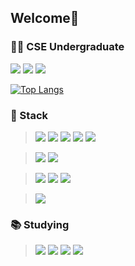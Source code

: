 ## Welcome👋

### 👨‍🎓 CSE Undergraduate

<a href="https://bit.ly/3MoWPzR"><img src="https://img.shields.io/badge/Notion-000000?style=flat-square&logo=notion&logoColor=white"/></a> <a href="https://www.instagram.com/mer1o8l9baaay/"><img src="https://img.shields.io/badge/Instagram-E4405F?style=flat-square&logo=instagram&logoColor=white"/></a> <img src="https://img.shields.io/badge/lsmsk014@gmail.com-EA4335?style=flat-square&logo=gmail&logoColor=white"/> 

[![Top Langs](https://github-readme-stats.vercel.app/api/top-langs/?username=tkdalsss&layout=compact)](https://github.com/tkdalsss/github-readme-stats)

### 🎅 Stack
> <img src="https://img.shields.io/badge/CSS3-1572B6?style=flat-square&logo=CSS3&logoColor=white"/>
> <img src="https://img.shields.io/badge/HTML5-E34F26?style=flat-square&logo=html5&logoColor=white"/>
> <img src="https://img.shields.io/badge/JavaScript-F7DF1E?style=flat-square&logo=javascript&logoColor=white"/>
> <img src="https://img.shields.io/badge/React-61DAFB?style=flat-square&logo=react&logoColor=white"/>
> <img src="https://img.shields.io/badge/Bootstrap-7952B3?style=flat-square&logo=bootstrap&logoColor=white"/>

> <img src="https://img.shields.io/badge/Python-3776AB?style=flat-square&logo=python&logoColor=white"/>
> <img src="https://img.shields.io/badge/Django-092E20?style=flat-square&logo=django&logoColor=white"/>

> <img src="https://img.shields.io/badge/Spring-6DB33F?style=flat-square&logo=spring&logoColor=white"/>
> <img src="https://img.shields.io/badge/SpringBoot-6DB33F?style=flat-square&logo=springboot&logoColor=white"/>
> <img src="https://img.shields.io/badge/Thymeleaf-005F0F?style=flat-square&logo=thymeleaf&logoColor=white"/>

> <img src="https://img.shields.io/badge/MySQL-4479A1?style=flat-square&logo=mysql&logoColor=white"/>

### :books: Studying
> <img src="https://img.shields.io/badge/Android-3DDC84?style=flat-square&logo=android&logoColor=white"/>
> <img src="https://img.shields.io/badge/Docker-2496ED?style=flat-square&logo=docker&logoColor=white"/>
> <img src="https://img.shields.io/badge/Kubernetes-326CE5?style=flat-square&logo=kubernetes&logoColor=white"/>
> <img src="https://img.shields.io/badge/PostgreSQL-4169E1?style=flat-square&logo=postgresql&logoColor=white"/>


<!--[![Anurag's GitHub stats](https://github-readme-stats.vercel.app/api?username=tkdalsss)](https://github.com/anuraghazra/github-readme-stats)-->

